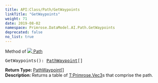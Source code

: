 ```yaml
---
title: API:Class/Path/GetWaypoints
linkTitle: "GetWaypoints"
weight: 71
date: 2019-08-02
namespace: Primrose.DataModel.AI.Path.GetWaypoints
deprecated: false
no_list: true
---
```

Method of <a href="/docs/api-reference/Class/Path"><img src="/icons/silk/default.png"/>&nbsp;Path</a>
<pre class="method-declaration">
GetWaypoints(): <span><a class="type" href="/docs/api-reference/Misc/PathWaypoint">PathWaypoint</a>[]</span></pre>
<b>Return Type: </b>
<span><a class="type" href="/docs/api-reference/Misc/PathWaypoint">PathWaypoint</a>[]</span>
<br/>
<b>Description: </b>
Returns a table of <a href="T:Primrose.Vec3" >T:Primrose.Vec3</a>s that comprise the path.

